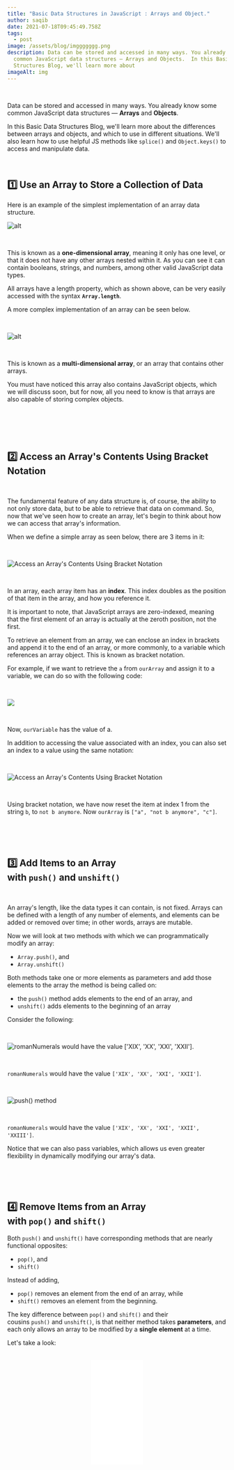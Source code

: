 ```yaml
---
title: "Basic Data Structures in JavaScript : Arrays and Object."
author: saqib
date: 2021-07-18T09:45:49.758Z
tags:
  - post
image: /assets/blog/imggggggg.png
description: Data can be stored and accessed in many ways. You already know some
  common JavaScript data structures — Arrays and Objects.  In this Basic Data
  Structures Blog, we'll learn more about
imageAlt: img
---
```

 <br/>

Data can be stored and accessed in many ways. You already know some common JavaScript data structures — **Arrays** and **Objects**.

In this Basic Data Structures Blog, we'll learn more about the differences between arrays and objects, and which to use in different situations. We'll also learn how to use helpful JS methods like `splice()` and `Object.keys()` to access and manipulate data.

<br/>

## 1️⃣ Use an Array to Store a Collection of Data

Here is an example of the simplest implementation of an array data structure.

![alt](/assets/blog/1.png "Use an Array to Store a Collection of Data")

<br/>

<!--StartFragment-->

This is known as a **one-dimensional array**, meaning it only has one level, or that it does not have any other arrays nested within it. As you can see it can contain booleans, strings, and numbers, among other valid JavaScript data types.

All arrays have a length property, which as shown above, can be very easily accessed with the syntax **`Array.length`**.

A more complex implementation of an array can be seen below.

<!--EndFragment-->

<br/>

![alt](/assets/blog/2.png "Use an Array to Store a Collection of Data")

<br/>

<!--StartFragment-->

This is known as a **multi-dimensional array**, or an array that contains other arrays.

You must have noticed this array also contains JavaScript objects, which we will discuss soon, but for now, all you need to know is that arrays are also capable of storing complex objects.

<!--EndFragment-->

<br/><br/>

<br/>

<!--StartFragment-->

## 2️⃣ Access an Array's Contents Using Bracket Notation

<!--EndFragment-->

<br/>

<!--StartFragment-->

The fundamental feature of any data structure is, of course, the ability to not only store data, but to be able to retrieve that data on command. So, now that we've seen how to create an array, let's begin to think about how we can access that array's information.

When we define a simple array as seen below, there are 3 items in it:

<!--EndFragment-->

<br/>

![Access an Array's Contents Using Bracket Notation](/assets/blog/3.png "Access an Array's Contents Using Bracket Notation")

<br/>

<!--StartFragment-->

In an array, each array item has an **index**. This index doubles as the position of that item in the array, and how you reference it.

It is important to note, that JavaScript arrays are zero-indexed, meaning that the first element of an array is actually at the zeroth position, not the first.

To retrieve an element from an array, we can enclose an index in brackets and append it to the end of an array, or more commonly, to a variable which references an array object. This is known as bracket notation.

For example, if we want to retrieve the `a` from `ourArray` and assign it to a variable, we can do so with the following code:

<!--EndFragment-->

<br/>

![](/assets/blog/4.png)

<br/>

<!--StartFragment-->

Now, `ourVariable` has the value of a.

In addition to accessing the value associated with an index, you can also set an index to a value using the same notation:

<!--EndFragment-->

<br/>

![Access an Array's Contents Using Bracket Notation](/assets/blog/5.png "Access an Array's Contents Using Bracket Notation")

<br/>

<!--StartFragment-->

Using bracket notation, we have now reset the item at index 1 from the string `b`, to `not b anymore`. Now `ourArray` is `["a", "not b anymore", "c"]`.

<!--EndFragment-->

<br/><br/><br/>

<!--StartFragment-->

## 3️⃣ Add Items to an Array with `push()` and `unshift()`

<!--EndFragment-->

<br/>

<!--StartFragment-->

An array's length, like the data types it can contain, is not fixed. Arrays can be defined with a length of any number of elements, and elements can be added or removed over time; in other words, arrays are mutable.

Now we will look at two methods with which we can programmatically modify an array:

* `Array.push()`, and
* `Array.unshift()`

Both methods take one or more elements as parameters and add those elements to the array the method is being called on:

* the `push()` method adds elements to the end of an array, and
* `unshift()` adds elements to the beginning of an array

Consider the following:

<!--EndFragment-->

<br/>

![romanNumerals would have the value ['XIX', 'XX', 'XXI', 'XXII'].](/assets/blog/6.png "romanNumerals would have the value ['XIX', 'XX', 'XXI', 'XXII'].")

<br/>

<!--StartFragment-->

`romanNumerals` would have the value `['XIX', 'XX', 'XXI', 'XXII']`.

<!--EndFragment-->

<br/>

![push() method ](/assets/blog/7.png "push() method ")

<br/>

<!--StartFragment-->

`romanNumerals` would have the value `['XIX', 'XX', 'XXI', 'XXII', 'XXIII']`.

Notice that we can also pass variables, which allows us even greater flexibility in dynamically modifying our array's data.

<!--EndFragment-->

<br/><br/><br/>

<!--StartFragment-->

## 4️⃣ Remove Items from an Array with `pop()` and `shift()`

Both `push()` and `unshift()` have corresponding methods that are nearly functional opposites:

* `pop()`, and
* `shift()`

Instead of adding,

* `pop()` removes an element from the end of an array, while
* `shift()` removes an element from the beginning.

The key difference between `pop()` and `shift()` and their cousins `push()` and `unshift()`, is that neither method takes **parameters**, and each only allows an array to be modified by a **single element** at a time.

Let's take a look:

<!--EndFragment-->

<br/>





<center>

<iframe style="width:120px;height:240px;" marginwidth="0" marginheight="0" scrolling="no" frameborder="0" src="//ws-in.amazon-adsystem.com/widgets/q?ServiceVersion=20070822&OneJS=1&Operation=GetAdHtml&MarketPlace=IN&source=ss&ref=as_ss_li_til&ad_type=product_link&tracking_id=saqib0ad-21&language=en_IN&marketplace=amazon&region=IN&placement=B09GFLFMPS&asins=B09GFLFMPS&linkId=71274cb31741ed6a2d31d532129dfce9&show_border=true&link_opens_in_new_window=true"></iframe>



</center>